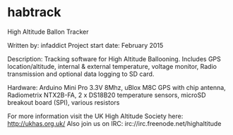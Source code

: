 # habtrack
High Altitude Ballon Tracker 

Written by: infaddict
Project start date: February 2015

Description: Tracking software for High Altitude Ballooning.  Includes GPS location/altitude, internal & external temperature, voltage monitor, Radio transmission and optional data logging to SD card.  

Hardware: Arduino Mini Pro 3.3V 8Mhz, uBlox M8C GPS with chip antenna, Radiometrix NTX2B-FA, 2 x DS18B20 temperature sensors, microSD breakout board (SPI), various resistors

For more information visit the UK High Altitude Society here: http://ukhas.org.uk/
Also join us on IRC: irc://irc.freenode.net/highaltitude


